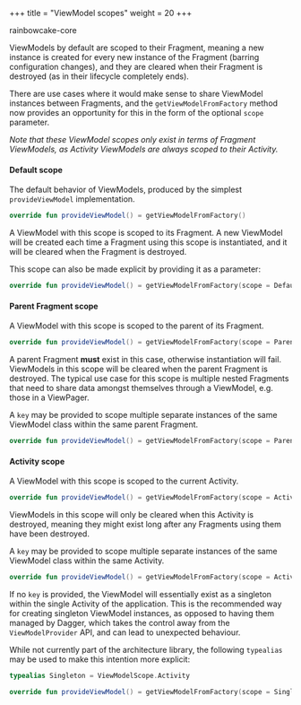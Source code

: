 +++
title = "ViewModel scopes"
weight = 20
+++

<div class="small-subtitle">rainbowcake-core</div>

ViewModels by default are scoped to their Fragment, meaning a new instance is created for every new instance of the Fragment (barring configuration changes), and they are cleared when their Fragment is destroyed (as in their lifecycle completely ends).

There are use cases where it would make sense to share ViewModel instances between Fragments, and the `getViewModelFromFactory` method now provides an opportunity for this in the form of the optional `scope` parameter. 

_Note that these ViewModel scopes only exist in terms of Fragment ViewModels, as Activity ViewModels are always scoped to their Activity._

#### Default scope

The default behavior of ViewModels, produced by the simplest `provideViewModel` implementation.

```kotlin
override fun provideViewModel() = getViewModelFromFactory()
```

A ViewModel with this scope is scoped to its Fragment. A new ViewModel will be created each time a Fragment using this scope is instantiated, and it will be cleared when the Fragment is destroyed.

This scope can also be made explicit by providing it as a parameter:

```kotlin
override fun provideViewModel() = getViewModelFromFactory(scope = Default)
```

#### Parent Fragment scope

A ViewModel with this scope is scoped to the parent of its Fragment.

```kotlin
override fun provideViewModel() = getViewModelFromFactory(scope = ParentFragment)
```

A parent Fragment **must** exist in this case, otherwise instantiation will fail. ViewModels in this scope will be cleared when the parent Fragment is destroyed. The typical use case for this scope is multiple nested Fragments that need to share data amongst themselves through a ViewModel, e.g. those in a ViewPager.

A `key` may be provided to scope multiple separate instances of the same ViewModel class within the same parent Fragment.

```kotlin
override fun provideViewModel() = getViewModelFromFactory(scope = ParentFragment("key"))
```

#### Activity scope

A ViewModel with this scope is scoped to the current Activity.

```kotlin
override fun provideViewModel() = getViewModelFromFactory(scope = Activity)
```

ViewModels in this scope will only be cleared when this Activity is destroyed, meaning they might exist long after any Fragments using them have been destroyed.

A `key` may be provided to scope multiple separate instances of the same ViewModel class within the same Activity. 

```kotlin
override fun provideViewModel() = getViewModelFromFactory(scope = Activity("key"))
```

If no `key` is provided, the ViewModel will essentially exist as a singleton within the single Activity of the application. This is the recommended way for creating singleton ViewModel instances, as opposed to having them managed by Dagger, which takes the control away from the `ViewModelProvider` API, and can lead to unexpected behaviour.

While not currently part of the architecture library, the following `typealias` may be used to make this intention more explicit: 

```kotlin
typealias Singleton = ViewModelScope.Activity

override fun provideViewModel() = getViewModelFromFactory(scope = Singleton)
```
